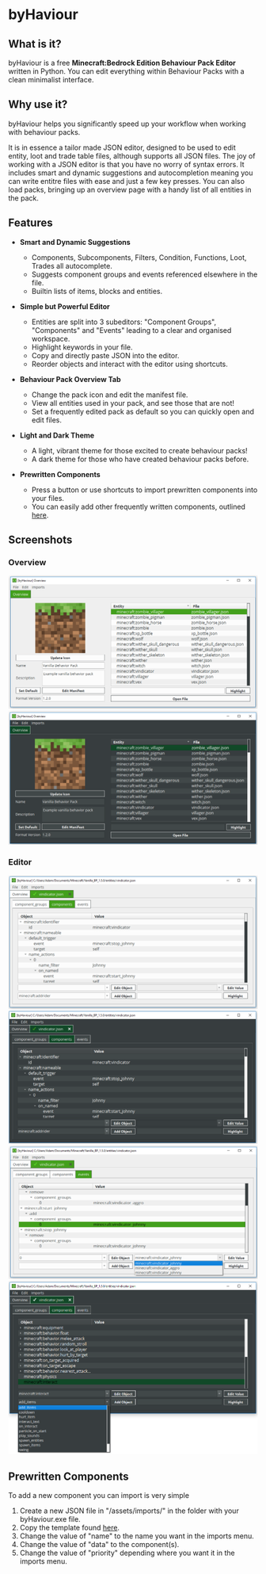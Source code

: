 # byHaviour
## What is it?
byHaviour is a free **Minecraft:Bedrock Edition Behaviour Pack Editor** written in Python. You can edit everything within Behaviour Packs with a clean minimalist interface. 

## Why use it?
byHaviour helps you significantly speed up your workflow when working with behaviour packs. 

It is in essence a tailor made JSON editor, designed to be used to edit entity, loot and trade table files, although supports all JSON files. The joy of working with a JSON editor is that you have no worry of syntax errors.
It includes smart and dynamic suggestions and autocompletion meaning you can write entitre files with ease and just a few key presses. 
You can also load packs, bringing up an overview page with a handy list of all entities in the pack.

## Features
 - **Smart and Dynamic Suggestions**
   - Components, Subcomponents, Filters, Condition, Functions, Loot, Trades all autocomplete.
   - Suggests component groups and events referenced elsewhere in the file.
   - Builtin lists of items, blocks and entities.
 
 - **Simple but Powerful Editor**
   - Entities are split into 3 subeditors: "Component Groups", "Components" and "Events" leading to a clear and organised workspace.
   - Highlight keywords in your file.
   - Copy and directly paste JSON into the editor.
   - Reorder objects and interact with the editor using shortcuts.
 
 - **Behaviour Pack Overview Tab**
   - Change the pack icon and edit the manifest file.
   - View all entities used in your pack, and see those that are not!
   - Set a frequently edited pack as default so you can quickly open and edit files.
 
 - **Light and Dark Theme**
   - A light, vibrant theme for those excited to create behaviour packs!
   - A dark theme for those who have created behaviour packs before.
   
 - **Prewritten Components**
   - Press a button or use shortcuts to import prewritten components into your files.
   - You can easily add other frequently written components, outlined [here](#prewritten-components).


## Screenshots
### Overview
![Light Overview](https://github.com/byAdam/byHaviour/blob/master/images/overviewLight.png)
![Dark Overview](https://github.com/byAdam/byHaviour/blob/master/images/overviewDark.png)
### Editor
![Light Editor](https://github.com/byAdam/byHaviour/blob/master/images/editorLight.png)
![Dark Editor](https://github.com/byAdam/byHaviour/blob/master/images/editorDark.png)
![Light Suggestions](https://github.com/byAdam/byHaviour/blob/master/images/suggestionLight.png)
![Dark Suggestions](https://github.com/byAdam/byHaviour/blob/master/images/suggestionDark.png)

## Prewritten Components
To add a new component you can import is very simple
1. Create a new JSON file in "/assets/imports/" in the folder with your byHaviour.exe file.
2. Copy the template found [here](importTemplate.json).
3. Change the value of "name" to the name you want in the imports menu.
4. Change the value of "data" to the component(s).
5. Change the value of "priority" depending where you want it in the imports menu.
